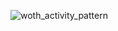 




![woth_activity_pattern](https://github.com/user-attachments/assets/08b4518c-7c7a-4630-b4b5-3f22d302f184)
